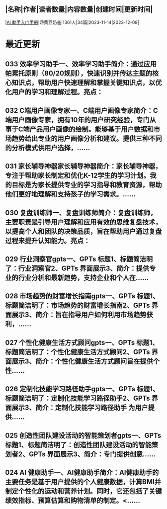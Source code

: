 |名称|作者|读者数量|内容数量|创建时间|更新时间|
---
|[AI 助手入门手册](https://xiaobot.net/p/aibot101?refer=0b133df9-27dc-423b-8101-639049001c13)|@黄豆奶爸|1361人|34篇|2023-11-14|2023-12-09|

# 最近更新
## 033 效率学习助手一、效率学习助手简介：通过应用帕累托原则（80/20规则），快速识别并传达主题的核心知识点，帮助用户快速理解和掌握关键知识点，以优化用户的学习和理解过程。亮点：
## 032 C端用户画像专家一、C端用户画像专家简介：C端用户画像专家，拥有10年的用户研究经验，专门从事于C端产品用户画像的绘制。能够基于用户数据和市场趋势给出专业的用户画像分析和建议。提供三种不同的分析模式供用户选择，......
## 031 家长辅导神器家长辅导神器简介：家长辅导神器，专注于帮助家长制定和优化K-12学生的学习计划。我的目标是为家长提供专业的学习指导和教育资源，帮助他们更好地理解和支持孩子的学习需求。......
## 030 复盘训练师一、复盘训练师简介：复盘训练师，主要职责是引导用户理解和应用有效的思维复盘技术，以提高个人和团队的决策品质，旨在帮助用户通过复盘过程来提升认知能力。亮点：
## 029 行业洞察官gpts一、GPTs 标题1、标题简洁明了：行业洞察官2、GPTs 界面展示3、简介：提供专业的行业分析和最新趋势，支持企业和个人在......
## 028 市场趋势的财富增长指南gpts一、GPTs 标题1、标题简洁明了：市场趋势的财富增长指南2、GPTs 界面展示3、简介：旨在指导用户如何利用市场趋势获利，......
## 027 个性化健康生活方式顾问gpts一、GPTs 标题1、标题简洁明了：个性化健康生活方式顾问2、GPTs 界面展示3、简介：个性化健康生活方式顾问旨在提供个性......
## 026 定制化技能学习路径助手gpts一、GPTs 标题1、标题简洁明了：定制化技能学习路径助手2、GPTs 界面展示3、简介：定制化技能学习路径助手 为用户提供......
## 025 创造性团队建设活动的智能策划者gpts一、GPTs 标题1、标题简洁明了：创造性团队建设活动的智能策划者2、GPTs 界面展示3、简介：专门提供创意......
## 024 AI 健康助手一、AI健康助手简介：AI健康助手的主要任务是基于用户提供的个人健康数据，计算BMI并制定个性化的运动和营养计划。同时，它还包括了关键绩效指标、预算估算和购物清单的制定。<......

